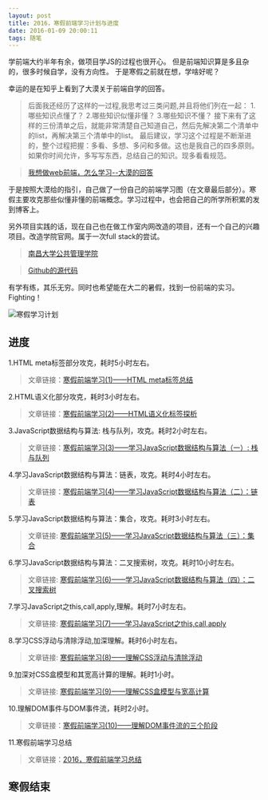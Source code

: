 ```yaml
---
layout: post
title: 2016，寒假前端学习计划与进度
date: 2016-01-09 20:00:11
tags: 随笔
---
```

学前端大约半年有余，做项目学JS的过程也很开心。
但是前端知识算是多且杂的，很多时候自学，没有方向性。
于是寒假之前就在想，学啥好呢？

幸运的是在知乎上看到了大漠关于前端自学的回答。
> 后面我还经历了这样的一过程,我思考过三类问题,并且将他们列在一起：
1.哪些知识点懂了？
2.哪些知识似懂非懂？
3.哪些知识不懂？
接下来有了这样的三份清单之后，就能非常清楚自己知道自己，然后先解决第二个清单中的list，再解决第三个清单中的list。
最后建议，学习这个过程是不断渐进的，整个过程把握：多看、多想、多问和多做。这也是我自己的四多原则。如果你时间允许，多写写东西，总结自己的知识。现多看看规范。

> [我想做web前端，怎么学习--大漠的回答](https://www.zhihu.com/question/29236821/answer/43823443)

于是按照大漠给的指引，自己做了一份自己的前端学习图（在文章最后部分）。寒假主要攻克那些似懂非懂的前端概念。学习过程中，也会把自己的所学所积累的发到博客上。

另外项目实践的话，现在自己也在做工作室内网改造的项目，还有一个自己的兴趣项目。改造学院官网。属于一次full stack的尝试。

> [南昌大学公共管理学院](http://www.ncuhr.win) 

> [Github的源代码](https://github.com/Lxxyx/NcuSpm)

有学有练，其乐无穷。同时也希望能在大二的暑假，找到一份前端的实习。
Fighting！

![寒假学习计划](https://cdn.lxxyx.cn/2018-03-26-085839.png)

## 进度
1.HTML meta标签部分攻克，耗时5小时左右。

> 文章链接：[寒假前端学习(1)——HTML meta标签总结](http://t.cn/R4CLliz)

2.HTML语义化部分攻克，耗时3小时左右。

> 文章链接：[寒假前端学习(2)——HTML语义化标签探析](http://t.cn/R4N6aNO)

3.JavaScript数据结构与算法: 栈与队列，攻克。耗时2小时左右。

> 文章链接：[寒假前端学习(3)——学习JavaScript数据结构与算法（一）: 栈与队列](http://t.cn/R4Op9cq)

4.学习JavaScript数据结构与算法：链表，攻克。耗时4小时左右。

> 文章链接：[寒假前端学习(4)——学习JavaScript数据结构与算法（二）：链表](http://t.cn/R4W3y3X)

5.学习JavaScript数据结构与算法：集合，攻克。耗时3小时左右。

> 文章链接: [寒假前端学习(5)——学习JavaScript数据结构与算法（三）：集合](http://t.cn/R4jLf0o)

6.学习JavaScript数据结构与算法：二叉搜索树，攻克。耗时10小时左右。

> 文章链接: [寒假前端学习(6)——学习JavaScript数据结构与算法（四）：二叉搜索树](http://t.cn/R4QbVOg)

7.学习JavaScript之this,call,apply,理解。耗时7小时左右。

> 文章链接: [寒假前端学习(7)——学习JavaScript之this,call,apply](http://t.cn/Rb3GccM)

8.学习CSS浮动与清除浮动,加深理解。耗时6小时左右。

> 文章链接: [寒假前端学习(8)——理解CSS浮动与清除浮动](http://t.cn/RG4a5CY)

9.加深对CSS盒模型和其宽高计算的理解。耗时1小时。

> 文章链接: [寒假前端学习(9)——理解CSS盒模型与宽高计算](http://t.cn/RGGMPKk)

10.理解DOM事件与DOM事件流，耗时2小时。
> 文章链接：[寒假前端学习(10)——理解DOM事件流的三个阶段](http://t.cn/RGXFDwM) 

11.寒假前端学习总结
> 文章链接：[2016，寒假前端学习总结](http://t.cn/RGCauAV) 

## 寒假结束